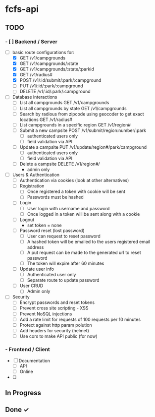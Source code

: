 # fcfs-api

## TODO

### - [ ] Backend / Server

- [ ] basic route configurations for:
  - [x] GET /v1/campgrounds
  - [x] GET /v1/campgrounds/:state
  - [x] GET /v1/campgrounds/:state/:parkid
  - [x] GET /v1/radius#
  - [x] POST /v1/:id/submit/:park/:campground
  - [ ] PUT /v1/:id/:park/:campground
  - [ ] DELETE /v1/:id/:park/:campground
- [ ] Database interactions
  - [ ] List all campgrounds GET /v1/campgrounds
  - [ ] List all campgrounds by state GET /v1/campgrounds
  - [ ] Search by radious from zipcode using geocoder to get exact locations GET /v1/radius#
  - [ ] List campgrounds in a specific region GET /v1/region#
  - [ ] Submit a new campsite POST /v1/submit/region:number/:park
    - [ ] authenticated users only
    - [ ] field validation via API
  - [ ] Update a campsite PUT /v1/update/region#/park/campground
    - [ ] authenticated users only
    - [ ] field validation via API
  - [ ] Delete a campsite DELETE /v1/region#/
    - admin only
- [ ] Users & Authentication
  - [ ] Authentication via cookies (look at other alternatives)
  - [ ] Registration
    - [ ] Once registered a token with cookie will be sent
    - [ ] Passwords must be hashed
  - [ ] Login
    - [ ] User login with username and password
    - [ ] Once logged in a token will be sent along with a cookie
  - [ ] Logout
    - set token = none
  - [ ] Password reset (lost password)
    - [ ] User can request to reset password
    - [ ] A hashed token will be emailed to the users registered email address
    - [ ] A put request can be made to the generated url to reset password
    - [ ] The token will expire after 60 minutes
  - [ ] Update user info
    - [ ] Authenticated user only
    - [ ] Separate route to update password
  - [ ] User CRUD
    - [ ] Admin only
- [ ] Security
  - [ ] Encrypt passwords and reset tokens
  - [ ] Prevent cross site scripting - XSS
  - [ ] Prevent NoSQL injections
  - [ ] Add a rate limit for requests of 100 requests per 10 minutes
  - [ ] Protect against http param polution
  - [ ] Add headers for security (helmet)
  - [ ] Use cors to make API public (for now)

### - Frontend / Client

- [ ] Documentation
  - [ ] API
  - [ ] Online
- [ ]

## In Progress

## Done ✓
